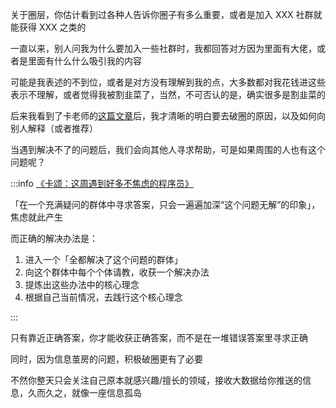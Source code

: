 关于圈层，你估计看到过各种人告诉你圈子有多么重要，或者是加入 XXX 社群就能获得 XXX 之类的

一直以来，别人问我为什么要加入一些社群时，我都回答对方因为里面有大佬，或者是里面有什么什么吸引我的内容

可能是我表述的不到位，或者是对方没有理解到我的点，大多数都对我花钱进这些表示不理解，或者觉得我被割韭菜了，当然，不可否认的是，确实很多是割韭菜的

后来我看到了卡老师的[这篇文章](https://mp.weixin.qq.com/s/TdNDLmqn-bIbQTZh6Ypo1w)后，我才清晰的明白要去破圈的原因，以及如何向别人解释（或者推荐）

当遇到解决不了的问题后，我们会向其他人寻求帮助，可是如果周围的人也有这个问题呢？

:::info [《卡颂：这周遇到好多不焦虑的程序员》](https://mp.weixin.qq.com/s/TdNDLmqn-bIbQTZh6Ypo1w)

「在一个充满疑问的群体中寻求答案，只会一遍遍加深“这个问题无解”的印象」，焦虑就此产生

而正确的解决办法是：

1. 进入一个「全都解决了这个问题的群体」
2. 向这个群体中每个个体请教，收获一个解决办法
3. 提炼出这些办法中的核心理念
4. 根据自己当前情况，去践行这个核心理念

:::

只有靠近正确答案，你才能收获正确答案，而不是在一堆错误答案里寻求正确

同时，因为信息茧房的问题，积极破圈更有了必要

不然你整天只会关注自己原本就感兴趣/擅长的领域，接收大数据给你推送的信息，久而久之，就像一座信息孤岛
